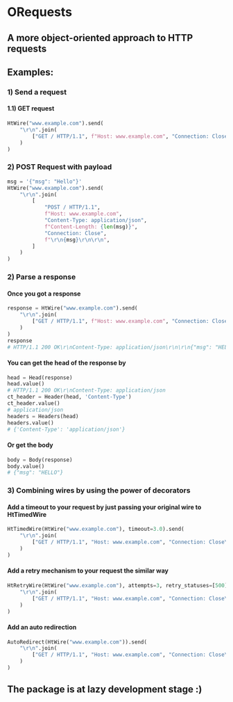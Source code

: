 # ORequests
## A more object-oriented approach to HTTP requests

## Examples:
### 1) Send a request
#### 1.1) GET request
```python
HtWire("www.example.com").send(
    "\r\n".join(
        ["GET / HTTP/1.1", f"Host: www.example.com", "Connection: Close\r\n\r\n"]
    )
)
```
### 2) POST Request with payload
```python
msg = '{"msg": "Hello"}'
HtWire("www.example.com").send(
    "\r\n".join(
        [
            "POST / HTTP/1.1",
            f"Host: www.example.com",
            "Content-Type: application/json",
            f"Content-Length: {len(msg)}",
            "Connection: Close",
            f"\r\n{msg}\r\n\r\n",
        ]
    )
)
```
### 2) Parse a response
#### Once you got a response
```python
response = HtWire("www.example.com").send(
    "\r\n".join(
        ["GET / HTTP/1.1", f"Host: www.example.com", "Connection: Close\r\n\r\n"]
    )
)
response
# HTTP/1.1 200 OK\r\nContent-Type: application/json\r\n\r\n{"msg": "HELLO"}
```
#### You can get the head of the response by
```python
head = Head(response)
head.value()
# HTTP/1.1 200 OK\r\nContent-Type: application/json
ct_header = Header(head, 'Content-Type')
ct_header.value()
# application/json
headers = Headers(head)
headers.value()
# {'Content-Type': 'application/json'}
```
#### Or get the body
```python
body = Body(response)
body.value()
# {"msg": "HELLO"}
```
### 3) Combining wires by using the power of decorators
#### Add a timeout to your request by just passing your original wire to HtTimedWire
```python
HtTimedWire(HtWire("www.example.com"), timeout=3.0).send(
    "\r\n".join(
        ["GET / HTTP/1.1", "Host: www.example.com", "Connection: Close\r\n\r\n"]
    )
)
```
#### Add a retry mechanism to your request the similar way
```python
HtRetryWire(HtWire("www.example.com"), attempts=3, retry_statuses=[500]).send(
    "\r\n".join(
        ["GET / HTTP/1.1", "Host: www.example.com", "Connection: Close\r\n\r\n"]
    )
)
```
#### Add an auto redirection
```python
AutoRedirect(HtWire("www.example.com")).send(
    "\r\n".join(
        ["GET / HTTP/1.1", "Host: www.example.com", "Connection: Close\r\n\r\n"]
    )
)
```

## The package is at lazy development stage :)